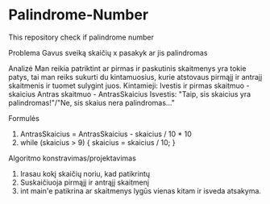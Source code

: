 # Palindrome-Number
This repository check if palindrome number

Problema
Gavus sveiką skaičių x pasakyk ar jis palindromas

Analizė
Man reikia patriktint ar pirmas ir paskutinis skaitmenys yra tokie patys, tai man reiks sukurti du kintamuosius, kurie atstovaus pirmąjį ir antrajį skaitmenis ir tuomet sulygint juos.
Kintamieji:
Ivestis ir pirmas skaitmuo - skaicius
Antras skaitmuo - AntrasSkaicius
Isvestis: "Taip, sis skaicius yra palindromas!"/"Ne, sis skaius nera palindromas..."

Formulės
1. AntrasSkaicius = AntrasSkaicius - skaicius / 10 * 10
2. while (skaicius > 9)
{
skaicius = skaicius / 10;
}

Algoritmo konstravimas/projektavimas
1. Irasau kokį skaičių noriu, kad patikrintų 
2. Suskaičiuoja pirmąjį ir antrąjį skaitmenį
3. int main'e patikrina ar skaitmenys lygūs vienas kitam ir isveda atsakyma.

